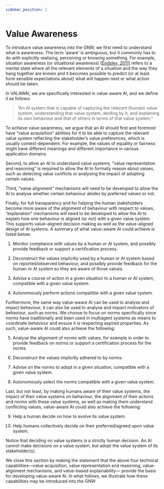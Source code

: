 ```yaml
---
sidebar_position: 2
---
```


# Value Awareness

To introduce value awareness into the GNW, we first need to understand what is awareness.
The term ‘aware’ is ambiguous, but it commonly has to do with explicitly realising,
perceiving or knowing something. For example, situation awareness (or situational awareness)
[[Endsley, 2011]](/references#10.5555/2208018) refers to a mental state where all the relevant
elements of a situation and the way they hang together are known and it becomes possible
to predict (or at least form sensible expectations about) what will happen next or what action
should be taken.

In VALAWAI, we are specifically interested in value-aware AI, and we define it as follows:

> “An AI system that is capable of capturing the relevant (human) value system,
> understanding that value system, abiding by it, and explaining its own behaviour
> and that of others in terms of that value system.”

To achieve value awareness, we argue that an AI should first and foremost have “value acquisition”
abilities for it to be able to capture the relevant value system reflecting the stakeholder’s
value preferences, which is usually context-dependent. For example, the values of equality
or fairness might have different meanings and different importance in various application domains.

Second, to allow an AI to understand value systems, “value representation and reasoning” is
required to allow the AI to formally reason about values, such as detecting value conflicts or
analysing the impact of adopting certain values.

Third, “value alignment” mechanisms will need to be developed to allow the AI to analyse
whether certain behaviour abides by preferred values or not.

Finally, for full transparency and for helping the human stakeholders become more aware of
the alignment of behaviour with respect to values, “explanation” mechanisms will need to be
developed to allow the AI to explain how one behaviour is aligned (or not) with a given value
system. This supports value-aligned decision making as well as the value-aligned design of AI
systems. A summary of what value-aware AI could achieve is listed below:

 1. Monitor compliance with values by a human or AI system, and possibly provide feedback
 or support a certification process.

 2. Deconstruct the values implicitly used by a human or AI system based on reported/observed
 behaviour, and possibly provide feedback for the human or AI system so they are aware of those values.

 3. Advise a course of action in a given situation to a human or AI system, compatible with a
 given value system.
 
 4. Autonomously perform actions compatible with a given value system.

Furthermore, the same way value-aware AI can be used to analyse and impact behaviour, it
can also be used to analyse and impact motivators of behaviour, such as norms. We choose to
focus on norms specifically since norms have traditionally and been used in multiagent systems
as means to coordinate behaviour and ensure it is respecting aspired properties. As such,
value-aware AI could also achieve the following:

 5. Analyse the alignment of norms with values, for example in order to provide feedback on
 norms or support a certification process for the norms.

 6. Deconstruct the values implicitly adhered to by norms.

 7. Advise on the norms to adopt in a given situation, compatible with a given value system.

 8. Autonomously select the norms compatible with a given value system.

Last, but not least, by making humans aware of their value systems, the impact of their value
systems on behaviour, the alignment of their actions and norms with these value systems,
as well as making them understand conflicting values, value-aware AI could also achieve the
following:
 
 9. Help a human decide on how to evolve its value system.
 
 10. Help humans collectively decide on their preferred/agreed upon value system.

Notice that deciding on value systems is a strictly human decision. An AI cannot make decisions
on a value system, but adopt the value system of its stakeholder(s).

We close this section by making the statement that the above four technical capabilities—value
acquisition, value representation and reasoning, value-alignment mechanisms, and value-based
explainability— provide the basis for developing value-aware AI. In what follows, we illustrate
how these capabilities may be introduced into the GNW